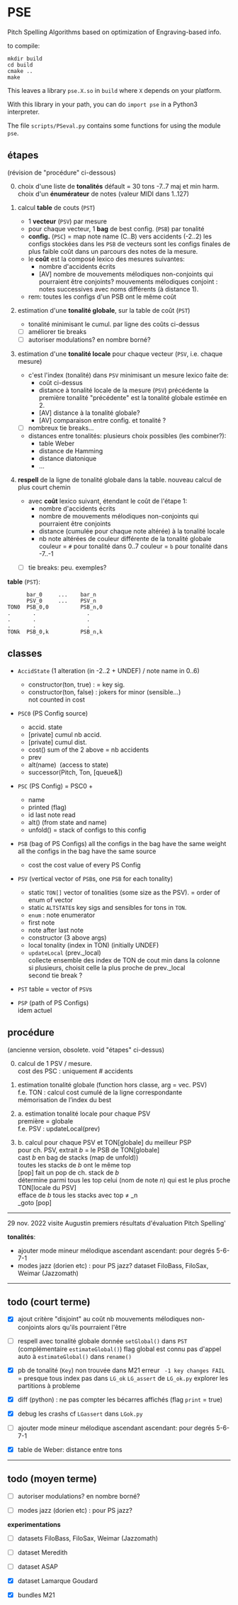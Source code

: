 # PSE
Pitch Spelling Algorithms
based on optimization of Engraving-based info.

to compile:
```shell
mkdir build
cd build
cmake ..
make
```
This leaves a library `pse.X.so` in `build` where `X` depends on your platform.

With this library in your path, 
you can do `import pse` in a Python3 interpreter.

The file `scripts/PSeval.py` contains some functions for using the module `pse`.


## étapes
(révision de "procédure" ci-dessous)



0. choix d'une liste de **tonalités**
   défault = 30 tons -7..7 maj et min harm.
   choix d'un **énumérateur** de notes (valeur MIDI dans 1..127)

1. calcul **table** de couts (`PST`)
    - 1 **vecteur** (`PSV`) par mesure
    - pour chaque vecteur, 1 **bag** de best config. (`PSB`) par tonalité
    - **config.** (`PSC`) = map note name (C..B) vers accidents (-2..2)
     les configs stockées dans les `PSB` de vecteurs sont les configs finales de plus faible coût dans un parcours des notes de la mesure.
    - le **coût** est la composé lexico des mesures suivantes:
        - nombre d'accidents écrits
        - [AV] nombre de mouvements mélodiques non-conjoints qui pourraient être conjoints?
        mouvements mélodiques conjoint : notes successives avec noms différents (à distance 1).
    - rem: toutes les configs d'un PSB ont le même coût

2. estimation d'une **tonalité globale**, sur la table de coût (`PST`)
    - tonalité minimisant le cumul. par ligne des coûts ci-dessus
    - [ ] améliorer tie breaks
    - [ ] autoriser modulations? en nombre borné?

3. estimation d'une **tonalité locale** pour chaque vecteur (`PSV`, i.e. chaque mesure)
    - c'est l'index (tonalité) dans `PSV` minimisant un mesure lexico faite de:
        - coût ci-dessus
        - distance à tonalité locale de la mesure (`PSV`) précédente
          la première tonalité "précédente" est la tonalité globale estimée en 2.
        - [AV] distance à la tonalité globale?
        - [AV] comparaison entre config. et tonalité ?
    - [ ] nombreux tie breaks...
    - distances entre tonalités: plusieurs choix possibles (les combiner?):
        - table Weber
        - distance de Hamming
        - distance diatonique
        - ...

4. **respell** de la ligne de tonalité globale dans la table. 
   nouveau calcul de plus court chemin 
   - avec **coût** lexico suivant, étendant le coût de l'étape 1:
        - nombre d'accidents écrits        
        - nombre de mouvements mélodiques non-conjoints qui pourraient être conjoints
        - distance (cumulée pour chaque note altérée) à la tonalité locale
        - nb note altérées de couleur différente de la tonalité globale
          couleur = `#` pour tonalité dans 0..7
          couleur = `b` pour tonalité dans -7..-1
    - [ ] tie breaks: peu. exemples?


**table** (`PST`):
```
      bar_0     ...    bar_n
      PSV_0     ...    PSV_n
TON0  PSB_0,0          PSB_n,0
.       .                .
.       .                .
.       .                . 
TONk  PSB_0,k          PSB_n,k
```



## classes  

-   `AccidState` (1 alteration (in -2..2 + UNDEF) / note name in 0..6)
    -   constructor(ton, true) : = key sig.
    -   constructor(ton, false) : jokers for minor (sensible…)  
         not counted in cost

-   `PSC0` (PS Config source)
    -   accid. state
    -   [private] cumul nb accid.
    -   [private] cumul dist.
    -   cost() sum of the 2 above = nb accidents
    -   prev
    -   alt(name)  (access to state)
    -   successor(Pitch, Ton, [queue&])

-   `PSC` (PS Config) = PSC0 + 
    -   name
    -   printed (flag)
    -   id last note read
    -   alt() (from state and name)
    -   unfold() = stack of configs to this config

-   `PSB` (bag of PS Configs)
all the configs in the bag have the same weight
all the configs in the bag have the same source
    -   cost the cost value of every PS Config

-   `PSV` (vertical vector of `PSB`s, one `PSB` for each tonality)
    -   static `TON[]` vector of tonalities (some size as the PSV). 
        = order of enum of vector
    -   static `ALTSTATE`s key sigs and sensibles for tons in `TON`.
    -   `enum` : note enumerator
    -   first note
    -   note after last note
    -   constructor (3 above args)
    -   local tonality (index in TON) (initially UNDEF)
    -   `updateLocal` (prev._local)  
        collecte ensemble des index de TON de cout min dans la colonne  
        si plusieurs, choisit celle la plus proche de prev._local  
        second tie break ?
- `PST` table = vector of `PSV`s

-   `PSP` (path of PS Configs)  
    idem actuel
  



## procédure
(ancienne version, obsolete. void "étapes" ci-dessus)

0.  calcul de 1 PSV / mesure.  
    cost des PSC : uniquement # accidents

1.  estimation tonalité globale (function hors classe, arg = vec. PSV)  
    f.e. TON : calcul cost cumulé de la ligne correspondante  
    mémorisation de l’index du best

2.  a. estimation tonalité locale pour chaque PSV  
    première = globale  
    f.e. PSV : updateLocal(prev)

3.  b. calcul pour chaque PSV et TON[globale] du meilleur PSP  
    pour ch. PSV, extrait _b_ = le PSB de TON[globale]  
    cast _b_ en bag de stacks (map de unfold))  
    toutes les stacks de _b_ ont le même top  
    [pop] fait un pop de ch. stack de _b_  
    détermine parmi tous les top celui (nom de note _n_) qui est le plus proche TON[locale du PSV]  
    efface de _b_ tous les stacks avec top ≠ _n  
    _goto [pop]

---
29 nov. 2022
visite Augustin
premiers résultats d'évaluation Pitch Spelling'

**tonalités**:
- ajouter mode mineur mélodique ascendant
  ascendant: pour degrés 5-6-7-1
- modes jazz (dorien etc) : pour PS jazz?
  dataset FiloBass, FiloSax, Weimar (Jazzomath)

---
## todo (court terme)

- [x] ajout critère "disjoint" au coût 
     nb mouvements mélodiques non-conjoints alors qu'ils pourraient l'être

- [ ] respell avec tonalité globale donnée
      `setGlobal()` dans `PST` (complémentaire `estimateGlobal()`) 
      flag global est connu
      pas d'appel auto à  `estimateGlobal()` dans `rename()`

- [x] pb de tonalité (`Key`) non trouvée dans M21
      erreur ` -1 key changes FAIL` 
      = presque tous index pas dans  `LG_ok` `LG_assert`  de `LG_ok.py`
      explorer les partitions à probleme

- [x] diff (python) : ne pas compter les bécarres affichés (flag `print` = true)

- [x] debug les crashs 
      cf  `LGassert`   dans `LGok.py`

- [ ] ajouter mode mineur mélodique ascendant
  ascendant: pour degrés 5-6-7-1
  
- [x] table de Weber: distance entre tons  


---
## todo (moyen terme)

  
- [ ] autoriser modulations? en nombre borné?

- [ ] modes jazz (dorien etc) : pour PS jazz?


**experimentations** 
- [ ] datasets FiloBass, FiloSax, Weimar (Jazzomath)
- [ ] dataset Meredith
- [ ] dataset ASAP
- [x] dataset Lamarque Goudard
- [x] bundles M21


